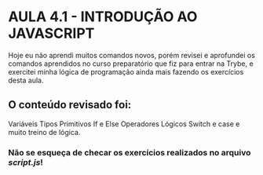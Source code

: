 # AULA 4.1 - INTRODUÇÃO AO JAVASCRIPT

Hoje eu não aprendi muitos comandos novos, porém revisei e aprofundei os comandos 
aprendidos no curso preparatório que fiz para entrar na Trybe, e exercitei minha
lógica de programação ainda mais fazendo os exercícios desta aula.

## O conteúdo revisado foi:
Variáveis
Tipos Primitivos
If e Else
Operadores Lógicos
Switch e case
e muito treino de lógica.

### Não se esqueça de checar os exercícios realizados no arquivo *script.js*!